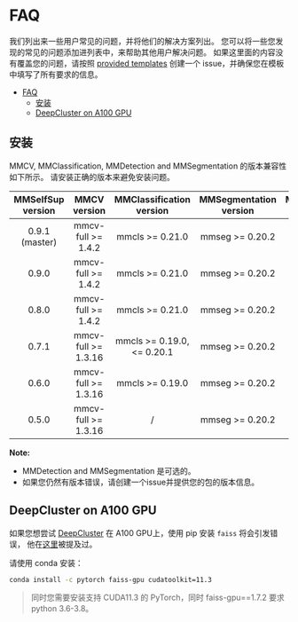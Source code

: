 # FAQ
我们列出来一些用户常见的问题，并将他们的解决方案列出。 您可以将一些您发现的常见的问题添加进列表中，来帮助其他用户解决问题。 如果这里面的内容没有覆盖您的问题，请按照 [provided templates](https://github.com/open-mmlab/mmselfsup/tree/master/.github/ISSUE_TEMPLATE) 创建一个 issue，并确保您在模板中填写了所有要求的信息。

- [FAQ](#faq)
  - [安装](#安装)
  - [DeepCluster on A100 GPU](#deepcluster-on-a100-gpu)

## 安装
MMCV, MMClassification, MMDetection and MMSegmentation 的版本兼容性如下所示。 请安装正确的版本来避免安装问题。

| MMSelfSup version |    MMCV version     |  MMClassification version   | MMSegmentation version | MMDetection version |
| :---------------: | :-----------------: | :-------------------------: | :--------------------: | :-----------------: |
|  0.9.1 (master)   | mmcv-full >= 1.4.2  |       mmcls >= 0.21.0       |    mmseg >= 0.20.2     |   mmdet >= 2.19.0   |
|       0.9.0       | mmcv-full >= 1.4.2  |       mmcls >= 0.21.0       |    mmseg >= 0.20.2     |   mmdet >= 2.19.0   |
|       0.8.0       | mmcv-full >= 1.4.2  |       mmcls >= 0.21.0       |    mmseg >= 0.20.2     |   mmdet >= 2.19.0   |
|       0.7.1       | mmcv-full >= 1.3.16 | mmcls >= 0.19.0, \<= 0.20.1 |    mmseg >= 0.20.2     |   mmdet >= 2.16.0   |
|       0.6.0       | mmcv-full >= 1.3.16 |       mmcls >= 0.19.0       |    mmseg >= 0.20.2     |   mmdet >= 2.16.0   |
|       0.5.0       | mmcv-full >= 1.3.16 |              /              |    mmseg >= 0.20.2     |   mmdet >= 2.16.0   |

**Note:**

- MMDetection and MMSegmentation 是可选的。
- 如果您仍然有版本错误，请创建一个issue并提供您的包的版本信息。

## DeepCluster on A100 GPU
如果您想尝试 [DeepCluster](https://github.com/open-mmlab/mmselfsup/blob/master/configs/selfsup/deepcluster/README.md) 在 A100 GPU上，使用 pip 安装 `faiss` 将会引发错误，
他在[这里](https://github.com/facebookresearch/faiss/issues/2076)被提及过。

请使用 conda 安装：

```bash
conda install -c pytorch faiss-gpu cudatoolkit=11.3
```
> 同时您需要安装支持 CUDA11.3 的 PyTorch，同时 faiss-gpu==1.7.2 要求 python 3.6-3.8。
